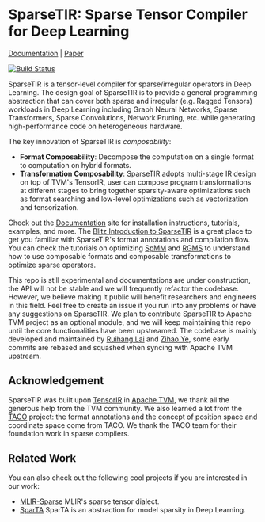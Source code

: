 <!--- Licensed to the Apache Software Foundation (ASF) under one -->
<!--- or more contributor license agreements.  See the NOTICE file -->
<!--- distributed with this work for additional information -->
<!--- regarding copyright ownership.  The ASF licenses this file -->
<!--- to you under the Apache License, Version 2.0 (the -->
<!--- "License"); you may not use this file except in compliance -->
<!--- with the License.  You may obtain a copy of the License at -->

<!---   http://www.apache.org/licenses/LICENSE-2.0 -->

<!--- Unless required by applicable law or agreed to in writing, -->
<!--- software distributed under the License is distributed on an -->
<!--- "AS IS" BASIS, WITHOUT WARRANTIES OR CONDITIONS OF ANY -->
<!--- KIND, either express or implied.  See the License for the -->
<!--- specific language governing permissions and limitations -->
<!--- under the License. -->


SparseTIR: Sparse Tensor Compiler for Deep Learning
==============================================
[Documentation](https://sampl.cs.washington.edu/sparsetir/) |
[Paper](https://arxiv.org/abs/2207.04606)

[![Build Status](https://github.com/uwsampl/sparsetir/actions/workflows/build.yml/badge.svg)](https://github.com/uwsampl/sparsetir/actions/workflows/build.yml)

SparseTIR is a tensor-level compiler for sparse/irregular operators in Deep Learning. The design goal of SparseTIR is to provide a general programming abstraction that can cover both sparse and irregular (e.g. Ragged Tensors) workloads in Deep Learning including Graph Neural Networks, Sparse Transformers, Sparse Convolutions, Network Pruning, etc. while generating high-performance code on heterogeneous hardware.

The key innovation of SparseTIR is *composability*:
- **Format Composability**: Decompose the computation on a single format to computation on hybrid formats.
- **Transformation Composability**: SparseTIR adopts multi-stage IR design on top of TVM's TensorIR, user can compose program transformations at different stages to bring together sparsity-aware optimizations such as format searching and low-level optimizations such as vectorization and tensorization.

Check out the [Documentation](https://sampl.cs.washington.edu/sparsetir/) site for installation instructions, tutorials, examples, and more. The [Blitz Introduction to SparseTIR](https://sampl.cs.washington.edu/sparsetir/tutorials/blitz.html) is a great place to get you familiar with SparseTIR's format annotations and compilation flow. You can check the tutorials on optimizing [SpMM](https://sampl.cs.washington.edu/sparsetir/tutorials/spmm.html) and [RGMS](https://sampl.cs.washington.edu/sparsetir/tutorials/rgcn.html) to understand how to use composable formats and composable transformations to optimize sparse operators.

This repo is still experimental and documentations are under construction, the API will not be stable and we will frequently refactor the codebase. However, we believe making it public will benefit researchers and engineers in this field. Feel free to create an issue if you run into any problems or have any suggestions on SparseTIR. We plan to contribute SparseTIR to Apache TVM project as an optional module, and we will keep maintaining this repo until the core functionalities have been upstreamed. The codebase is mainly developed and maintained by [Ruihang Lai](https://github.com/MasterJH5574) and [Zihao Ye](https://github.com/yzh119/), some early commits are rebased and squashed when syncing with Apache TVM upstream.

Acknowledgement
---------------
SparseTIR was built upon [TensorIR](https://arxiv.org/pdf/2207.04296.pdf) in [Apache TVM](https://tvm.apache.org/), we thank all the generous help from the TVM community. We also learned a lot from the [TACO](https://github.com/tensor-compiler/taco) project: the format annotations and the concept of position space and coordinate space come from TACO. We thank the TACO team for their foundation work in sparse compilers.

Related Work
------------
You can also check out the following cool projects if you are interested in our work:
- [MLIR-Sparse](https://mlir.llvm.org/docs/Dialects/SparseTensorOps/) MLIR's sparse tensor dialect.
- [SparTA](https://github.com/microsoft/SparTA) SparTA is an abstraction for model sparsity in Deep Learning.

